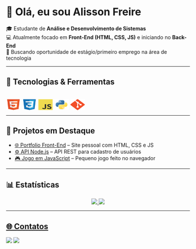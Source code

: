 # 👋 Olá, eu sou Alisson Freire  

🎓 Estudante de **Análise e Desenvolvimento de Sistemas**  
💻 Atualmente focado em **Front-End (HTML, CSS, JS)** e iniciando no **Back-End**  
🚀 Buscando oportunidade de estágio/primeiro emprego na área de tecnologia  

---

## 🚀 Tecnologias & Ferramentas
<div style="display: inline_block"><br>
  <img align="center" alt="HTML" height="30" width="40" src="https://raw.githubusercontent.com/devicons/devicon/master/icons/html5/html5-original.svg">
  <img align="center" alt="CSS" height="30" width="40" src="https://raw.githubusercontent.com/devicons/devicon/master/icons/css3/css3-original.svg">
  <img align="center" alt="JavaScript" height="30" width="40" src="https://raw.githubusercontent.com/devicons/devicon/master/icons/javascript/javascript-original.svg">
  <img align="center" alt="Python" height="30" width="40" src="https://raw.githubusercontent.com/devicons/devicon/master/icons/python/python-original.svg">
  <img align="center" alt="Git" height="30" width="40" src="https://raw.githubusercontent.com/devicons/devicon/master/icons/git/git-original.svg">
</div>

---

## 📌 Projetos em Destaque
- [🌐 Portfolio Front-End](https://github.com/SEU-USUARIO/portfolio) – Site pessoal com HTML, CSS e JS  
- [⚙️ API Node.js](https://github.com/SEU-USUARIO/api-node) – API REST para cadastro de usuários  
- [🎮 Jogo em JavaScript](https://github.com/SEU-USUARIO/jogo-js) – Pequeno jogo feito no navegador  

---

## 📊 Estatísticas
<div align="center">
  <a href="https://github.com/Alisson98cmd">
  <img height="180em" src="https://github-readme-stats.vercel.app/api?username=SEU-USUARIO&show_icons=true&theme=tokyonight&include_all_commits=true&count_private=true"/>
  <img height="180em" src="https://github-readme-stats.vercel.app/api/top-langs/?username=SEU-USUARIO&layout=compact&langs_count=7&theme=tokyonight"/>
</div>

---

## 🌐 Contatos
<div>
  <a href="https://www.linkedin.com/in/alissonfreire/" target="_blank"><img src="https://img.shields.io/badge/-LinkedIn-%230077B5?style=for-the-badge&logo=linkedin&logoColor=white"></a>
  <a href = "alissonfreire654@gmail.com"><img src="https://img.shields.io/badge/-Gmail-%23EA4335?style=for-the-badge&logo=gmail&logoColor=white"></a>
</div>

